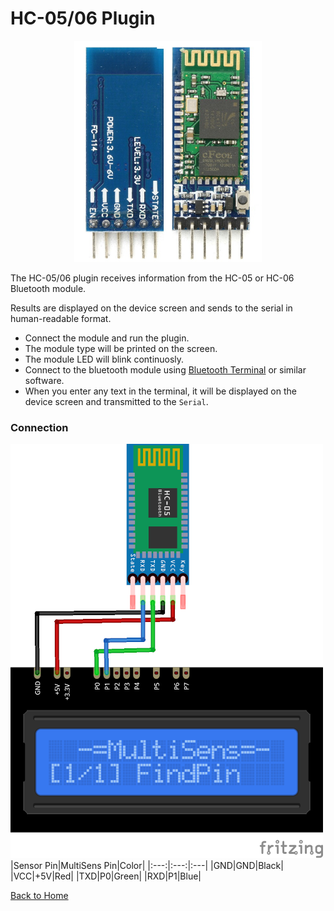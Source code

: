 # HC-05/06 Plugin
<p align="center"><img src="HC-06.png"/></p>

The HC-05/06 plugin receives information from the HC-05 or HC-06 Bluetooth module.

Results are displayed on the device screen and sends to the serial in human-readable format. 

* Connect the module and run the plugin. 
* The module type will be printed on the screen. 
* The module LED will blink continuosly. 
* Connect to the bluetooth module using [Bluetooth Terminal](https://f-droid.org/ru/packages/ru.sash0k.bluetooth_terminal/) or similar software. 
* When you enter any text in the terminal, it will be displayed on the device screen and transmitted to the `Serial`.


### Connection
![HC-06Connection](HC-06-CONN.png)
|Sensor Pin|MultiSens Pin|Color|
|:---:|:---:|:---|
|GND|GND|Black|
|VCC|+5V|Red|
|TXD|P0|Green|
|RXD|P1|Blue|

[Back to Home](/#supported-devices)

